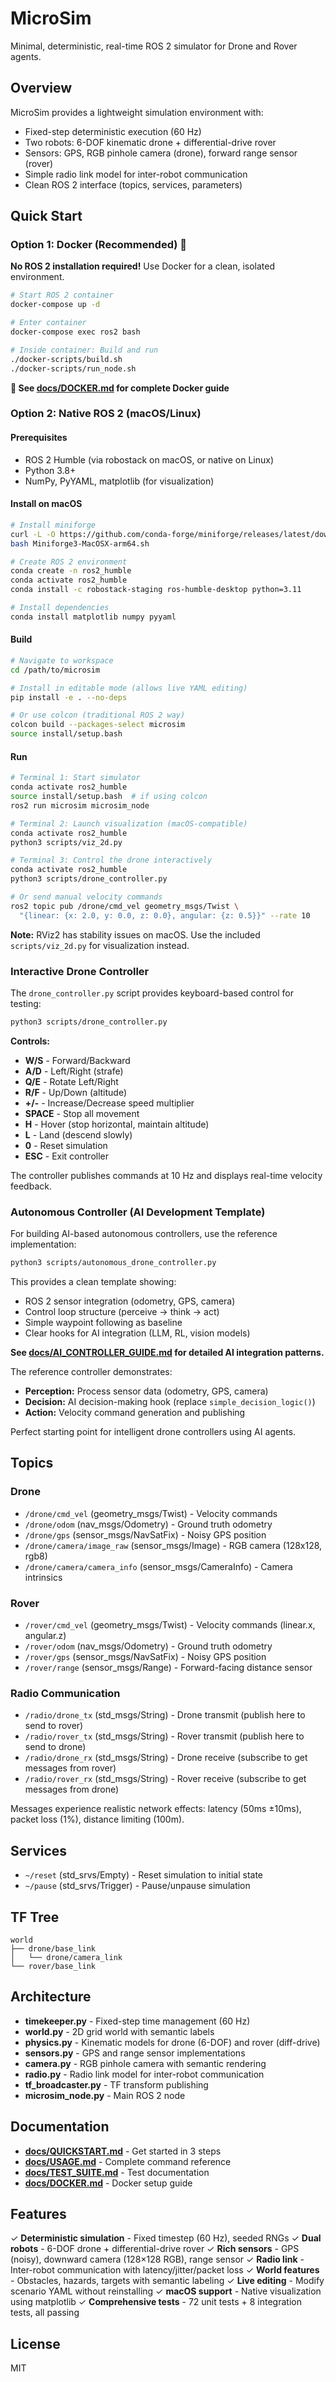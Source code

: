 # MicroSim

Minimal, deterministic, real-time ROS 2 simulator for Drone and Rover agents.

## Overview

MicroSim provides a lightweight simulation environment with:
- Fixed-step deterministic execution (60 Hz)
- Two robots: 6-DOF kinematic drone + differential-drive rover
- Sensors: GPS, RGB pinhole camera (drone), forward range sensor (rover)
- Simple radio link model for inter-robot communication
- Clean ROS 2 interface (topics, services, parameters)

## Quick Start

### Option 1: Docker (Recommended) 🐳

**No ROS 2 installation required!** Use Docker for a clean, isolated environment.

```bash
# Start ROS 2 container
docker-compose up -d

# Enter container
docker-compose exec ros2 bash

# Inside container: Build and run
./docker-scripts/build.sh
./docker-scripts/run_node.sh
```

**📖 See [docs/DOCKER.md](docs/DOCKER.md) for complete Docker guide**

### Option 2: Native ROS 2 (macOS/Linux)

#### Prerequisites

- ROS 2 Humble (via robostack on macOS, or native on Linux)
- Python 3.8+
- NumPy, PyYAML, matplotlib (for visualization)

#### Install on macOS

```bash
# Install miniforge
curl -L -O https://github.com/conda-forge/miniforge/releases/latest/download/Miniforge3-MacOSX-arm64.sh
bash Miniforge3-MacOSX-arm64.sh

# Create ROS 2 environment
conda create -n ros2_humble
conda activate ros2_humble
conda install -c robostack-staging ros-humble-desktop python=3.11

# Install dependencies
conda install matplotlib numpy pyyaml
```

#### Build

```bash
# Navigate to workspace
cd /path/to/microsim

# Install in editable mode (allows live YAML editing)
pip install -e . --no-deps

# Or use colcon (traditional ROS 2 way)
colcon build --packages-select microsim
source install/setup.bash
```

#### Run

```bash
# Terminal 1: Start simulator
conda activate ros2_humble
source install/setup.bash  # if using colcon
ros2 run microsim microsim_node

# Terminal 2: Launch visualization (macOS-compatible)
conda activate ros2_humble
python3 scripts/viz_2d.py

# Terminal 3: Control the drone interactively
conda activate ros2_humble
python3 scripts/drone_controller.py

# Or send manual velocity commands
ros2 topic pub /drone/cmd_vel geometry_msgs/Twist \
  "{linear: {x: 2.0, y: 0.0, z: 0.0}, angular: {z: 0.5}}" --rate 10
```

**Note:** RViz2 has stability issues on macOS. Use the included `scripts/viz_2d.py` for visualization instead.

### Interactive Drone Controller

The `drone_controller.py` script provides keyboard-based control for testing:

```bash
python3 scripts/drone_controller.py
```

**Controls:**
- **W/S** - Forward/Backward
- **A/D** - Left/Right (strafe)
- **Q/E** - Rotate Left/Right
- **R/F** - Up/Down (altitude)
- **+/-** - Increase/Decrease speed multiplier
- **SPACE** - Stop all movement
- **H** - Hover (stop horizontal, maintain altitude)
- **L** - Land (descend slowly)
- **0** - Reset simulation
- **ESC** - Exit controller

The controller publishes commands at 10 Hz and displays real-time velocity feedback.

### Autonomous Controller (AI Development Template)

For building AI-based autonomous controllers, use the reference implementation:

```bash
python3 scripts/autonomous_drone_controller.py
```

This provides a clean template showing:
- ROS 2 sensor integration (odometry, GPS, camera)
- Control loop structure (perceive → think → act)
- Simple waypoint following as baseline
- Clear hooks for AI integration (LLM, RL, vision models)

**See [docs/AI_CONTROLLER_GUIDE.md](docs/AI_CONTROLLER_GUIDE.md) for detailed AI integration patterns.**

The reference controller demonstrates:
- **Perception:** Process sensor data (odometry, GPS, camera)
- **Decision:** AI decision-making hook (replace `simple_decision_logic()`)
- **Action:** Velocity command generation and publishing

Perfect starting point for intelligent drone controllers using AI agents.

## Topics

### Drone
- `/drone/cmd_vel` (geometry_msgs/Twist) - Velocity commands
- `/drone/odom` (nav_msgs/Odometry) - Ground truth odometry
- `/drone/gps` (sensor_msgs/NavSatFix) - Noisy GPS position
- `/drone/camera/image_raw` (sensor_msgs/Image) - RGB camera (128x128, rgb8)
- `/drone/camera/camera_info` (sensor_msgs/CameraInfo) - Camera intrinsics

### Rover
- `/rover/cmd_vel` (geometry_msgs/Twist) - Velocity commands (linear.x, angular.z)
- `/rover/odom` (nav_msgs/Odometry) - Ground truth odometry
- `/rover/gps` (sensor_msgs/NavSatFix) - Noisy GPS position
- `/rover/range` (sensor_msgs/Range) - Forward-facing distance sensor

### Radio Communication
- `/radio/drone_tx` (std_msgs/String) - Drone transmit (publish here to send to rover)
- `/radio/rover_tx` (std_msgs/String) - Rover transmit (publish here to send to drone)
- `/radio/drone_rx` (std_msgs/String) - Drone receive (subscribe to get messages from rover)
- `/radio/rover_rx` (std_msgs/String) - Rover receive (subscribe to get messages from drone)

Messages experience realistic network effects: latency (50ms ±10ms), packet loss (1%), distance limiting (100m).

## Services

- `~/reset` (std_srvs/Empty) - Reset simulation to initial state
- `~/pause` (std_srvs/Trigger) - Pause/unpause simulation

## TF Tree

```
world
├── drone/base_link
│   └── drone/camera_link
└── rover/base_link
```

## Architecture

- **timekeeper.py** - Fixed-step time management (60 Hz)
- **world.py** - 2D grid world with semantic labels
- **physics.py** - Kinematic models for drone (6-DOF) and rover (diff-drive)
- **sensors.py** - GPS and range sensor implementations
- **camera.py** - RGB pinhole camera with semantic rendering
- **radio.py** - Radio link model for inter-robot communication
- **tf_broadcaster.py** - TF transform publishing
- **microsim_node.py** - Main ROS 2 node

## Documentation

- **[docs/QUICKSTART.md](docs/QUICKSTART.md)** - Get started in 3 steps
- **[docs/USAGE.md](docs/USAGE.md)** - Complete command reference
- **[docs/TEST_SUITE.md](docs/TEST_SUITE.md)** - Test documentation
- **[docs/DOCKER.md](docs/DOCKER.md)** - Docker setup guide

## Features

✓ **Deterministic simulation** - Fixed timestep (60 Hz), seeded RNGs
✓ **Dual robots** - 6-DOF drone + differential-drive rover
✓ **Rich sensors** - GPS (noisy), downward camera (128×128 RGB), range sensor
✓ **Radio link** - Inter-robot communication with latency/jitter/packet loss
✓ **World features** - Obstacles, hazards, targets with semantic labeling
✓ **Live editing** - Modify scenario YAML without reinstalling
✓ **macOS support** - Native visualization using matplotlib
✓ **Comprehensive tests** - 72 unit tests + 8 integration tests, all passing

## License

MIT

